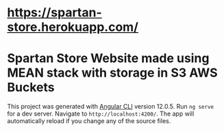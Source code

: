# https://spartan-store.herokuapp.com/
# Spartan Store Website made using MEAN stack with storage in S3 AWS Buckets

This project was generated with [Angular CLI](https://github.com/angular/angular-cli) version 12.0.5.
Run `ng serve` for a dev server. Navigate to `http://localhost:4200/`. The app will automatically reload if you change any of the source files.

